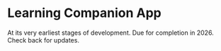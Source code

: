 # Learning Companion App

At its very earliest stages of development. Due for completion in 2026. Check back for updates. 